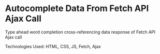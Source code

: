 # Autocomplete Data From Fetch API Ajax Call
Type ahead word completion cross-referencing data response of Fetch API Ajax call
<p>Technologies Used: HTML, CSS, JS, Fetch, Ajax</p>
